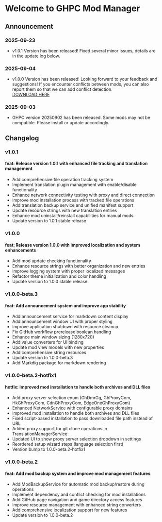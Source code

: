 # Welcome to GHPC Mod Manager

## Announcement

### 2025-09-23

- v1.0.1 Version has been released! Fixed several minor issues, details are in the update log below.

### 2025-09-04

- v1.0.0 Version has been released! Looking forward to your feedback and suggestions! If you encounter conflicts between mods, you can also report them so that we can add conflict detection.<br>
[DOWNLOAD HERE](https://github.com/RoyZ-iwnl/GHPC-Mod-Manager/releases)

### 2025-09-03

- GHPC version 20250902 has been released. Some mods may not be compatible. Please install or update accordingly.

## Changelog

### v1.0.1

#### feat: Release version 1.0.1 with enhanced file tracking and translation management
  - Add comprehensive file operation tracking system
  - Implement translation plugin management with enable/disable functionality
  - Enhance network connectivity testing with proxy and direct connection
  - Improve mod installation process with tracked file operations
  - Add translation backup service and unified manifest support
  - Update resource strings with new translation entries
  - Enhance mod uninstall/reinstall capabilities for manual mods
  - Update version to 1.0.1 stable release

### v1.0.0

#### feat: Release version 1.0.0 with improved localization and system enhancements
  - Add mod update checking functionality
  - Enhance resource strings with better organization and new entries
  - Improve logging system with proper localized messages
  - Refactor theme initialization and color handling
  - Update version to 1.0.0 stable release

### v1.0.0-beta.3

#### feat: Add announcement system and improve app stability
- Add announcement service for markdown content display
- Add announcement window UI with proper styling
- Improve application shutdown with resource cleanup
- Fix GitHub workflow prerelease boolean handling
- Enhance main window sizing (1280x720)
- Add value converters for UI binding
- Update mod view models with new properties
- Add comprehensive string resources
- Update version to 1.0.0-beta.3
- Add Markdig package for markdown rendering

### v1.0.0-beta.2-hotfix1

#### hotfix: Improved mod installation to handle both archives and DLL files
- Add proxy server selection enum (GhDmrGg, GhProxyCom, HkGhProxyCom, CdnGhProxyCom, EdgeOneGhProxyCom)
- Enhanced NetworkService with configurable proxy domains
- Improved mod installation to handle both archives and DLL files
- Fixed script-based installation to pass downloaded file path instead of URL
- Added proxy support for git clone operations in TranslationManagerService
- Updated UI to show proxy server selection dropdown in settings
- Reordered setup wizard steps (language selection first)
- Version bump to 1.0.0-beta.2-hotfix1

### v1.0.0-beta.2

#### feat: Add mod backup system and improve mod management features
- Add ModBackupService for automatic mod backup/restore during operations
- Implement dependency and conflict checking for mod installations
- Add GitHub page navigation and game directory access features
- Improve resource management with enhanced string converters
- Add comprehensive localization support for new features
- Update version to 1.0.0-beta.2